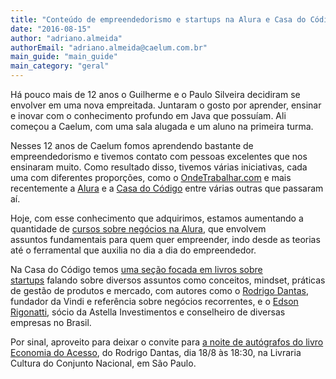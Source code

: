 ```yaml
---
title: "Conteúdo de empreendedorismo e startups na Alura e Casa do Código"
date: "2016-08-15"
author: "adriano.almeida"
authorEmail: "adriano.almeida@caelum.com.br"
main_guide: "main_guide"
main_category: "geral"
---
```


Há pouco mais de 12 anos o Guilherme e o Paulo Silveira decidiram se envolver em uma nova empreitada. Juntaram o gosto por aprender, ensinar e inovar com o conhecimento profundo em Java que possuíam. Ali começou a Caelum, com uma sala alugada e um aluno na primeira turma.

Nesses 12 anos de Caelum fomos aprendendo bastante de empreendedorismo e tivemos contato com pessoas excelentes que nos ensinaram muito. Como resultado disso, tivemos várias iniciativas, cada uma com diferentes proporções, como o [OndeTrabalhar.com](http://www.ondetrabalhar.com/) e mais recentemente a [Alura](http://www.alura.com.br/) e a [Casa do Código](http://www.casadocodigo.com.br) entre várias outras que passaram aí.

Hoje, com esse conhecimento que adquirimos, estamos aumentando a quantidade de [cursos sobre negócios na Alura](https://www.alura.com.br/cursos-online-business), que envolvem assuntos fundamentais para quem quer empreender, indo desde as teorias até o ferramental que auxilia no dia a dia do empreendedor.

Na Casa do Código temos [uma seção focada em livros sobre startups](https://www.casadocodigo.com.br/collections/livros-de-startups) falando sobre diversos assuntos como conceitos, mindset, práticas de gestão de produtos e mercado, com autores como o [Rodrigo Dantas](https://www.casadocodigo.com.br/products/livro-economia-acesso), fundador da Vindi e referência sobre negócios recorrentes, e o [Edson Rigonatti](https://www.casadocodigo.com.br/products/livro-jornada-empreendedor), sócio da Astella Investimentos e conselheiro de diversas empresas no Brasil.

Por sinal, aproveito para deixar o convite para [a noite de autógrafos do livro Economia do Acesso](http://www.livrariacultura.com.br/loja/livraria-cultura-conjunto-nacional-2000003/evento/lancamento-do-livro-economia-do-acesso-de-rodrigo-dantas-6008200), do Rodrigo Dantas, dia 18/8 às 18:30, na Livraria Cultura do Conjunto Nacional, em São Paulo.

